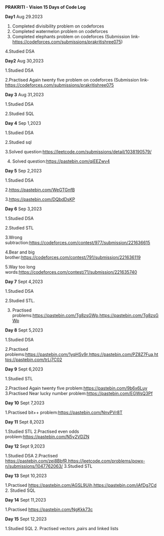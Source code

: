 **PRAKRITI - Vision 15 Days of Code Log**

**Day1**
Aug 29.2023


1. Completed divisibility problem on codeforces
2. Completed watermelon problem on codeforces
3. Completed elephants problem on codeforces
   (Submission link-https://codeforces.com/submissions/prakritishree075)

4.Studied DSA

**Day2**
Aug 30,2023

1.Studied DSA

2.Practised Again twenty five problem on codeforces
 (Submission link-https://codeforces.com/submissions/prakritishree075

 
 **Day 3**
 Aug 31,2023
 
 1.Studied DSA
 
 2.Studied SQL

 **Day 4**
 Sep 1,2023
 
 1.Studied DSA
 
 2.Studied sql

 
 3.Solved question:https://leetcode.com/submissions/detail/1038190579/
 
4. Solved question:https://pastebin.com/qiEEZwv4

**Day 5**
Sep 2,2023

1.Studied DSA

2.https://pastebin.com/WeGTGnfB

3.https://pastebin.com/DQbdDsKP

**Day 6**
Sep 3,2023

1.Studied DSA 

2.Studied STL

3.Wrong subtraction:https://codeforces.com/contest/977/submission/221636615

4.Bear and big brother:https://codeforces.com/contest/791/submission/221636119

5.Way too long words:https://codeforces.com/contest/71/submission/221635740

**Day 7**
Sept 4,2023

1.Studied DSA

2.Studied STL.

3. Practised problems:https://pastebin.com/Tg8zsGWp,https://pastebin.com/Tg8zsGWp

**Day 8**
Sept 5,2023

1.Studied DSA

2.Practised problems:https://pastebin.com/1yqHSv9r,https://pastebin.com/PZ8Z7Fua,https://pastebin.com/trLj7C02

**Day 9**
Sept 6,2023

1.Studied STL

2.Practised Again twenty five problem:https://pastebin.com/9b6x6Luy
3.Practised Near lucky  number problem:https://pastebin.com/EGWsQ3Pf

**Day 10**
Sept 7,2023

1.Practised bit++ problem:https://pastebin.com/NnvPVr8T

**Day 11**
Sept 8,2023

1.Studied STL
2.Practised even odds problem:https://pastebin.com/N5y2VDZN

**Day 12**
Sept 9,2023

1.Studied DSA
2.Practised https://pastebin.com/zei8BbfR,https://leetcode.com/problems/powx-n/submissions/1047762063/
3.Studied STL

**Day 13**
Sept 10,2023

1.Practised https://pastebin.com/AGSL9Ujh,https://pastebin.com/iAfDg7Cd
2. Studied SQL

**Day 14**
Sept 11,2023

1.Practised https://pastebin.com/NgKkk73c

**Day 15**
Sept 12,2023

1.Studied SQL
2. Practised vectors ,pairs and linked lists
